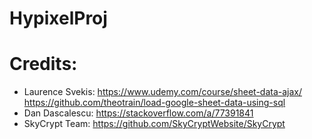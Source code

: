 # HypixelProj




# Credits:
* Laurence Svekis:  https://www.udemy.com/course/sheet-data-ajax/ https://github.com/theotrain/load-google-sheet-data-using-sql
* Dan Dascalescu: https://stackoverflow.com/a/77391841
* SkyCrypt Team: https://github.com/SkyCryptWebsite/SkyCrypt



